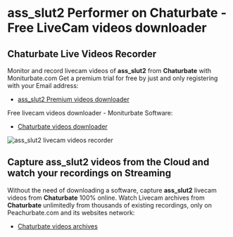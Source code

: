 # ass_slut2 Performer on Chaturbate - Free LiveCam videos downloader

## Chaturbate Live Videos Recorder

Monitor and record livecam videos of **ass_slut2** from **Chaturbate** with Moniturbate.com
Get a premium trial for free by just and only registering with your Email address:
* [ass_slut2 Premium videos downloader](https://moniturbate.com/request-demo-licence-key.html)

Free livecam videos downloader - Moniturbate Software:
* [Chaturbate videos downloader](https://moniturbate.com/moniturbate-download-software.html)

![ass_slut2 livecam videos recorder](https://peachurnet.com/templates/moniturbate-software.png)


## Capture ass_slut2 videos from the Cloud and watch your recordings on Streaming

Without the need of downloading a software, capture **ass_slut2** livecam videos from **Chaturbate** 100% online.
Watch Livecam archives from **Chaturbate** unlimitedly from thousands of existing recordings, only on Peachurbate.com and its websites network:
* [Chaturbate videos archives](https://peachurnet.com/)